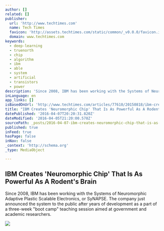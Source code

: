 ```yaml
---
author: []
related: []
publisher:
  url: 'http://www.techtimes.com'
  name: Tech Times
  favicon: 'http://assets.techtimes.com/static/common/_v0.0.0/favicon.ico'
  domain: www.techtimes.com
keywords:
  - deep-learning
  - truenorth
  - chip
  - algorithm
  - ibm
  - able
  - system
  - artificial
  - transistors
  - power
description: 'Since 2008, IBM has been working with the Systems of Neuromorphic Adaptive Plastic Scalable Electronics, or SyNAPSE. The company just announced the system to the public after years of development as a part of a three-week "boot camp" teaching session aimed at government and academic researchers.'
inLanguage: en
app_links: []
isBasedOnUrl: 'http://www.techtimes.com/articles/77610/20150818/ibm-creates-neuromorphic-chip-powerful-rodents-brain.htm'
title: "IBM Creates 'Neuromorphic Chip' That Is As Powerful As A Rodent's Brain"
datePublished: '2016-04-07T20:20:31.820Z'
dateModified: '2016-04-05T21:20:00.578Z'
sourcePath: _posts/2016-04-07-ibm-creates-neuromorphic-chip-that-is-as-powerful-as-a-rod.md
published: true
inFeed: true
hasPage: false
inNav: false
_context: 'http://schema.org'
_type: MediaObject

---
```

<article style=""><h1>IBM Creates 'Neuromorphic Chip' That Is As Powerful As A Rodent's Brain</h1><p>Since 2008, IBM has been working with the Systems of Neuromorphic Adaptive Plastic Scalable Electronics, or SyNAPSE. The company just announced the system to the public after years of development as a part of a three-week "boot camp" teaching session aimed at government and academic researchers.</p><img src="http://images.techtimes.com/data/images/full/124459/truenorth.jpg" /></article>